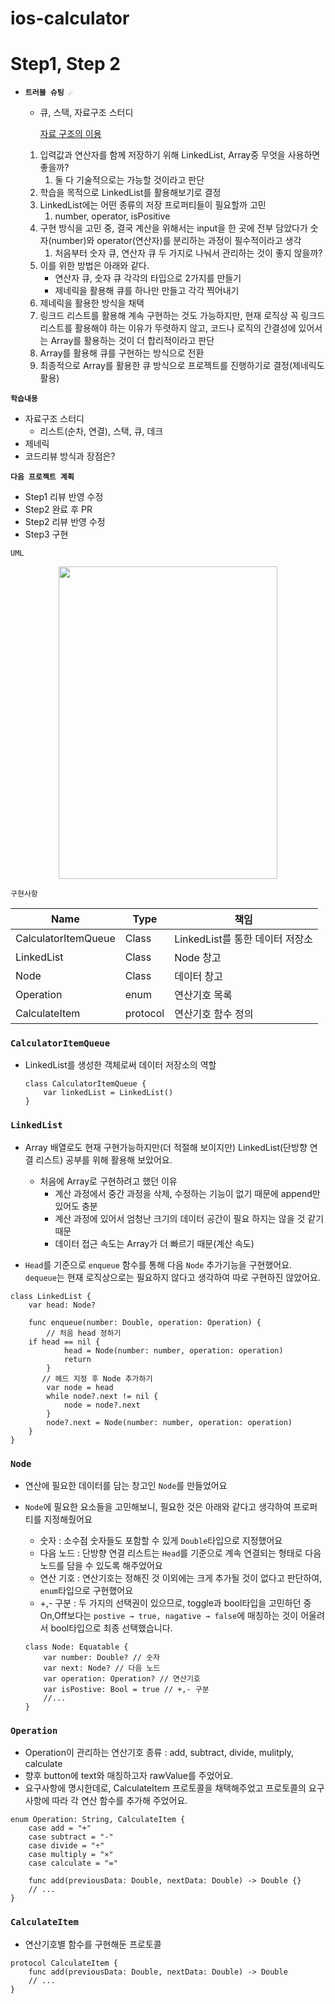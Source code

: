 # ios-calculator

# Step1, Step 2
- **`트러블 슈팅 ☄️`**
    - 큐, 스택, 자료구조 스터디
        
        [자료 구조의 이용](https://lee-mandu.tistory.com/462?category=633568)
        
    1.  입력값과 연산자를 함께 저장하기 위해 LinkedList, Array중 무엇을 사용하면 좋을까?
        1. 둘 다 기술적으로는 가능할 것이라고 판단
    2. 학습을 목적으로 LinkedList를 활용해보기로 결정
    3. LinkedList에는 어떤 종류의 저장 프로퍼티들이 필요할까 고민
        1. number, operator, isPositive
    4. 구현 방식을 고민 중, 결국 계산을 위해서는 input을 한 곳에 전부 담았다가
    숫자(number)와 operator(연산자)를 분리하는 과정이 필수적이라고 생각
        1. 처음부터 숫자 큐, 연산자 큐 두 가지로 나눠서 관리하는 것이 좋지 않을까?
    5. 이를 위한 방법은 아래와 같다.
        - 연산자 큐, 숫자 큐 각각의 타입으로 2가지를 만들기
        - 제네릭을 활용해 큐를 하나만 만들고 각각 찍어내기
    6. 제네릭을 활용한 방식을 채택
    7. 링크드 리스트를 활용해 계속 구현하는 것도 가능하지만, 현재 로직상 꼭 링크드 리스트를 활용해야 하는 이유가 뚜렷하지 않고, 코드나 로직의 간결성에 있어서는 Array를 활용하는 것이 더 합리적이라고 판단
    8. Array를 활용해 큐를 구현하는 방식으로 전환
    9. 최종적으로 Array를 활용한 큐 방식으로 프로젝트를 진행하기로 결정(제네릭도 활용)

**`학습내용`**

- 자료구조 스터디
    - 리스트(순차, 연결), 스택, 큐, 데크
- 제네릭
- 코드리뷰 방식과 장점은?

**`다음 프로젝트 계획`**

- Step1 리뷰 반영 수정
- Step2 완료 후 PR
- Step2 리뷰 반영 수정
- Step3 구현

`UML`
<p align="center"><img src="https://user-images.githubusercontent.com/99641242/213641971-46d1304b-8c51-4fa2-9f1d-0f90ea8ca5d1.png" width="350" height="500"></p>

`구현사항`

| Name | Type | 책임 |
| --- | --- | --- |
| CalculatorItemQueue | Class | LinkedList를 통한 데이터 저장소 |
| LinkedList | Class | Node 창고 |
| Node | Class | 데이터 창고 |
| Operation | enum | 연산기호 목록 |
| CalculateItem | protocol | 연산기호 함수 정의 |

### **`CalculatorItemQueue`**

- LinkedList를 생성한 객체로써 데이터 저장소의 역할
    
    ```
    class CalculatorItemQueue {
        var linkedList = LinkedList()
    }
    
    ```
    

### **`LinkedList`**

- Array 배열로도 현재 구현가능하지만(더 적절해 보이지만) LinkedList(단방향 연결 리스트) 공부를 위해 활용해 보았어요.
    - 처음에 Array로 구현하려고 했던 이유
        - 계산 과정에서 중간 과정을 삭제, 수정하는 기능이 없기 때문에 append만 있어도 충분
        - 계산 과정에 있어서 엄청난 크기의 데이터 공간이 필요 하지는 않을 것 같기 때문
        - 데이터 접근 속도는 Array가 더 빠르기 때문(계산 속도)


- `Head`를 기준으로 `enqueue` 함수를 통해 다음 `Node` 추가기능을 구현했어요. `dequeue`는 현재 로직상으로는 필요하지 않다고 생각하여 따로 구현하진 않았어요.

```
class LinkedList {
    var head: Node?

    func enqueue(number: Double, operation: Operation) {
        // 처음 head 정하기
	if head == nil {
            head = Node(number: number, operation: operation)
            return
        }
       // 헤드 지정 후 Node 추가하기
        var node = head
        while node?.next != nil {
            node = node?.next
        }
        node?.next = Node(number: number, operation: operation)
    }
}

```

### **`Node`**

- 연산에 필요한 데이터를 담는 창고인 `Node`를 만들었어요
- `Node`에 필요한 요소들을 고민해보니, 필요한 것은 아래와 같다고 생각하여 프로퍼티를 지정해줬어요
    - 숫자 : 소수점 숫자들도 포함할 수 있게 `Double`타입으로 지정했어요
    - 다음 노드 : 단방향 연결 리스트는 `Head`를 기준으로 계속 연결되는 형태로 다음 노드를 담을 수 있도록 해주었어요
    - 연산 기호 : 연산기호는 정해진 것 이외에는 크게 추가될 것이 없다고 판단하여, `enum`타입으로 구현했어요
    - +,- 구분 : 두 가지의 선택권이 있으므로, toggle과 bool타입을 고민하던 중 On,Off보다는 `postive → true, nagative → false`에 매칭하는 것이 어울려서 bool타입으로 최종 선택했습니다.
    
    ```
    class Node: Equatable {
        var number: Double? // 숫자
        var next: Node? // 다음 노드
        var operation: Operation? // 연산기호
        var isPostive: Bool = true // +,- 구분
        //...
    }
    
    ```
    

### **`Operation`**

- Operation이 관리하는 연산기호 종류 : add, subtract, divide, mulitply, calculate
- 향후 button에 text와 매칭하고자 rawValue를 주었어요.
- 요구사항에 명시한데로, CalculateItem 프로토콜을 채택해주었고 프로토콜의 요구사항에 따라 각 연산 함수를 추가해 주었어요.

```
enum Operation: String, CalculateItem {
    case add = "+"
    case subtract = "-"
    case divide = "÷"
    case multiply = "×"
    case calculate = "="

    func add(previousData: Double, nextData: Double) -> Double {}
    // ...
}

```

### **`CalculateItem`**

- 연산기호별 함수를 구현해둔 프로토콜

```
protocol CalculateItem {
    func add(previousData: Double, nextData: Double) -> Double
    // ...
}

```
